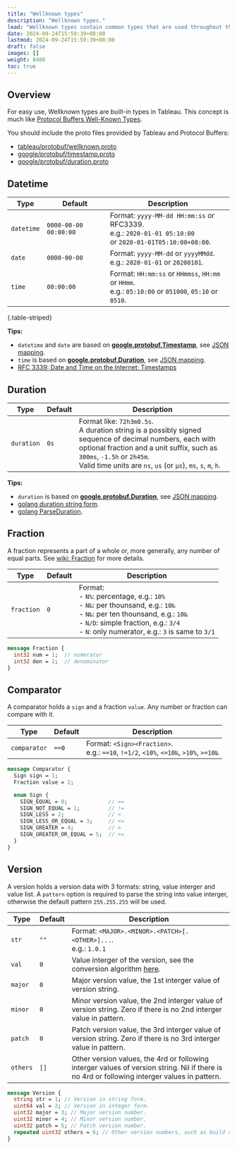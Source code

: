 ```yaml
---
title: "Wellknown types"
description: "Wellknown types."
lead: "Wellknown types contain common types that are used throughout the Tableau ecosystem."
date: 2024-09-24T15:59:39+08:00
lastmod: 2024-09-24T15:59:39+08:00
draft: false
images: []
weight: 8400
toc: true
---
```


## Overview

For easy use, Wellknown types are built-in types in Tableau.
This concept is much like [Protocol Buffers Well-Known Types](https://protobuf.dev/reference/protobuf/google.protobuf/).

You should include the proto files provided by Tableau and Protocol Buffers:

- [tableau/protobuf/wellknown.proto](https://github.com/tableauio/tableau/blob/master/proto/tableau/protobuf/wellknown.proto)
- [google/protobuf/timestamp.proto](https://github.com/protocolbuffers/protobuf/blob/main/src/google/protobuf/timestamp.proto)
- [google/protobuf/duration.proto](https://github.com/protocolbuffers/protobuf/blob/main/src/google/protobuf/duration.proto)

## Datetime

| Type       | Default               | Description                                                                                                    |
| ---------- | --------------------- | -------------------------------------------------------------------------------------------------------------- |
| `datetime` | `0000-00-00 00:00:00` | Format: `yyyy-MM-dd HH:mm:ss` or RFC3339. <br>e.g.: `2020-01-01 05:10:00`<br>or `2020-01-01T05:10:00+08:00`. |
| `date`     | `0000-00-00`          | Format: `yyyy-MM-dd` or `yyyyMMdd`. <br>e.g.: `2020-01-01` or `20200101`.                                      |
| `time`     | `00:00:00`            | Format: `HH:mm:ss` or `HHmmss`, `HH:mm` or `HHmm`. <br>e.g.: `05:10:00` or `051000`, `05:10` or `0510`.        |
{.table-striped}

**Tips:**

- `datetime` and `date` are based on [**google.protobuf.Timestamp**](https://developers.google.com/protocol-buffers/docs/reference/google.protobuf#google.protobuf.Timestamp), see [JSON mapping](https://developers.google.com/protocol-buffers/docs/proto3#json).
- `time`  is based on [**google.protobuf.Duration**](https://developers.google.com/protocol-buffers/docs/reference/google.protobuf#google.protobuf.Duration), see [JSON mapping](https://developers.google.com/protocol-buffers/docs/proto3#json).
- [RFC 3339: Date and Time on the Internet: Timestamps](https://datatracker.ietf.org/doc/html/rfc3339)

## Duration

| Type       | Default | Description                                                                                                                                                                                                                                               |
| ---------- | ------- | --------------------------------------------------------------------------------------------------------------------------------------------------------------------------------------------------------------------------------------------------------- |
| `duration` | `0s`    | Format like: `72h3m0.5s`. <br>A duration string is a possibly signed sequence of decimal numbers, each with optional fraction and a unit suffix, such as `300ms`, `-1.5h` or `2h45m`. <br>Valid time units are `ns`, `us` (or `µs`), `ms`, `s`, `m`, `h`. |

**Tips:**

- `duration` is based on [**google.protobuf.Duration**](https://developers.google.com/protocol-buffers/docs/reference/google.protobuf#google.protobuf.Duration), see [JSON mapping](https://developers.google.com/protocol-buffers/docs/proto3#json).
- [golang duration string form](https://golang.org/pkg/time/#Duration.String).
- [golang ParseDuration](https://pkg.go.dev/time#ParseDuration).

## Fraction

A fraction represents a part of a whole or, more generally, any number of equal parts. See [wiki: Fraction](https://en.wikipedia.org/wiki/Fraction) for more details.

| Type       | Default | Description                                                                                                                                                                                                                  |
| ---------- | ------- | ---------------------------------------------------------------------------------------------------------------------------------------------------------------------------------------------------------------------------- |
| `fraction` | `0`     | Format:  <br>- `N%`: percentage, e.g.: `10%` <br>- `N‰`: per thounsand, e.g.: `10‰` <br>- `N‱`: per ten thounsand, e.g.: `10‱`<br>- `N/D`: simple fraction, e.g.: `3/4`<br>- `N`: only numerator, e.g.: `3` is same to `3/1` |

```protobuf
message Fraction {
  int32 num = 1;  // numerator
  int32 den = 2;  // denominator
}
```

## Comparator

A comparator holds a `sign` and a fraction `value`. Any number or fraction can compare with it.

| Type         | Default | Description                                                                             |
| ------------ | ------- | --------------------------------------------------------------------------------------- |
| `comparator` | `==0`   | Format: `<Sign><Fraction>`. <br>e.g.: `==10`, `!=1/2`, `<10%`, `<=10‰`, `>10%`, `>=10‱` |

```protobuf
message Comparator {
  Sign sign = 1;
  Fraction value = 2;

  enum Sign {
    SIGN_EQUAL = 0;             // ==
    SIGN_NOT_EQUAL = 1;         // !=
    SIGN_LESS = 2;              // <
    SIGN_LESS_OR_EQUAL = 3;     // <=
    SIGN_GREATER = 4;           // >
    SIGN_GREATER_OR_EQUAL = 5;  // >=
  }
}
```

## Version

A version holds a version data with 3 formats: string, value interger and value list. A `pattern` option is required to parse the string into value interger, otherwise the default pattern `255.255.255` will be used.

| Type     | Default | Description                                                                                                                                                                                                                         |
| -------- | ------- | ----------------------------------------------------------------------------------------------------------------------------------------------------------------------------------------------------------------------------------- |
| `str`    | `""`    | Format: `<MAJOR>.<MINOR>.<PATCH>[.<OTHER>]...`. <br>e.g.: `1.0.1`                                                                                                                                                                   |
| `val`    | `0`     | Value interger of the version, see the conversion algorithm [here](https://github.com/tableauio/tableau/commit/444a01ff8c4947a249e8d0ea5c4c8c491cea69d3#diff-fd73b99348b802b948424f1740df144f17b6df75a8ff86316cd858f19fe7f87cR471). |
| `major`  | `0`     | Major version value, the 1st interger value of version string.                                                                                                                                                                      |
| `minor`  | `0`     | Minor version value, the 2nd interger value of version string. Zero if there is no 2nd interger value in pattern.                                                                                                                   |
| `patch`  | `0`     | Patch version value, the 3rd interger value of version string. Zero if there is no 3rd interger value in pattern.                                                                                                                   |
| `others` | `[]`    | Other version values, the 4rd or following interger values of version string. Nil if there is no 4rd or following interger values in pattern.                                                                                       |

```protobuf
message Version {
  string str = 1; // Version in string form.
  uint64 val = 2; // Version in integer form.
  uint32 major = 3; // Major version number.
  uint32 minor = 4; // Minor version number.
  uint32 patch = 5; // Patch version number.
  repeated uint32 others = 6; // Other version numbers, such as build number, resource version, and so on.
}
```
